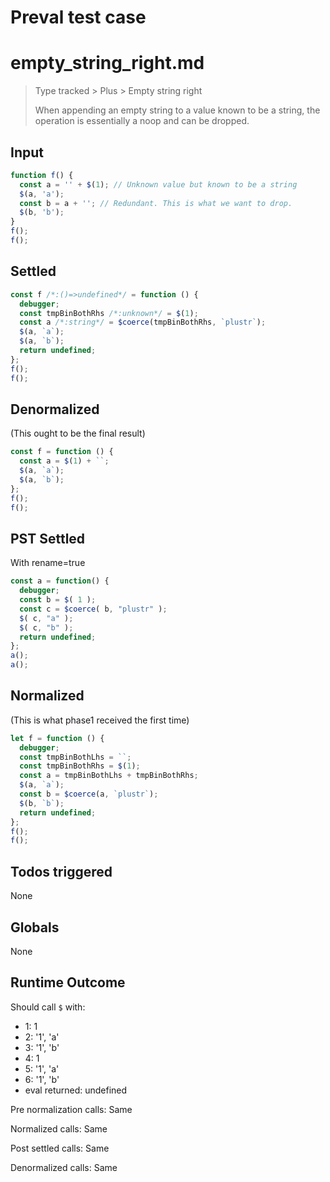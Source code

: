 # Preval test case

# empty_string_right.md

> Type tracked > Plus > Empty string right
>
> When appending an empty string to a value known to be a string, the operation is essentially a noop and can be dropped.

## Input

`````js filename=intro
function f() {
  const a = '' + $(1); // Unknown value but known to be a string
  $(a, 'a');
  const b = a + ''; // Redundant. This is what we want to drop.
  $(b, 'b');
}
f();
f();
`````


## Settled


`````js filename=intro
const f /*:()=>undefined*/ = function () {
  debugger;
  const tmpBinBothRhs /*:unknown*/ = $(1);
  const a /*:string*/ = $coerce(tmpBinBothRhs, `plustr`);
  $(a, `a`);
  $(a, `b`);
  return undefined;
};
f();
f();
`````


## Denormalized
(This ought to be the final result)

`````js filename=intro
const f = function () {
  const a = $(1) + ``;
  $(a, `a`);
  $(a, `b`);
};
f();
f();
`````


## PST Settled
With rename=true

`````js filename=intro
const a = function() {
  debugger;
  const b = $( 1 );
  const c = $coerce( b, "plustr" );
  $( c, "a" );
  $( c, "b" );
  return undefined;
};
a();
a();
`````


## Normalized
(This is what phase1 received the first time)

`````js filename=intro
let f = function () {
  debugger;
  const tmpBinBothLhs = ``;
  const tmpBinBothRhs = $(1);
  const a = tmpBinBothLhs + tmpBinBothRhs;
  $(a, `a`);
  const b = $coerce(a, `plustr`);
  $(b, `b`);
  return undefined;
};
f();
f();
`````


## Todos triggered


None


## Globals


None


## Runtime Outcome


Should call `$` with:
 - 1: 1
 - 2: '1', 'a'
 - 3: '1', 'b'
 - 4: 1
 - 5: '1', 'a'
 - 6: '1', 'b'
 - eval returned: undefined

Pre normalization calls: Same

Normalized calls: Same

Post settled calls: Same

Denormalized calls: Same
